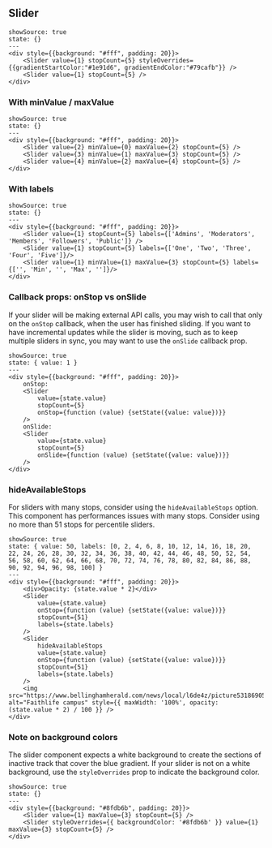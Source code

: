 ## Slider

```react
showSource: true
state: {}
---
<div style={{background: "#fff", padding: 20}}>
	<Slider value={1} stopCount={5} styleOverrides={{gradientStartColor:"#1e91d6", gradientEndColor:"#79cafb"}} />
	<Slider value={1} stopCount={5} />
</div>
```

### With minValue / maxValue

```react
showSource: true
state: {}
---
<div style={{background: "#fff", padding: 20}}>
	<Slider value={2} minValue={0} maxValue={2} stopCount={5} />
	<Slider value={3} minValue={1} maxValue={3} stopCount={5} />
	<Slider value={4} minValue={2} maxValue={4} stopCount={5} />
</div>
```

### With labels

```react
showSource: true
state: {}
---
<div style={{background: "#fff", padding: 20}}>
	<Slider value={1} stopCount={5} labels={['Admins', 'Moderators', 'Members', 'Followers', 'Public']} />
	<Slider value={1} stopCount={5} labels={['One', 'Two', 'Three', 'Four', 'Five']}/>
	<Slider value={1} minValue={1} maxValue={3} stopCount={5} labels={['', 'Min', '', 'Max', '']}/>
</div>
```

### Callback props: onStop vs onSlide

If your slider will be making external API calls, you may wish to call that only on the `onStop` callback, when the user has finished sliding.
If you want to have incremental updates while the slider is moving, such as to keep multiple sliders in sync, you may want to use the `onSlide` callback prop.

```react
showSource: true
state: { value: 1 }
---
<div style={{background: "#fff", padding: 20}}>
	onStop:
	<Slider
		value={state.value}
		stopCount={5}
		onStop={function (value) {setState({value: value})}}
	/>
	onSlide:
	<Slider
		value={state.value}
		stopCount={5}
		onSlide={function (value) {setState({value: value})}}
	/>
</div>
```

### hideAvailableStops

For sliders with many stops, consider using the `hideAvailableStops` option.
This component has performances issues with many stops. Consider using no more than 51 stops for percentile sliders.

```react
showSource: true
state: { value: 50, labels: [0, 2, 4, 6, 8, 10, 12, 14, 16, 18, 20, 22, 24, 26, 28, 30, 32, 34, 36, 38, 40, 42, 44, 46, 48, 50, 52, 54, 56, 58, 60, 62, 64, 66, 68, 70, 72, 74, 76, 78, 80, 82, 84, 86, 88, 90, 92, 94, 96, 98, 100] }
---
<div style={{background: "#fff", padding: 20}}>
	<div>Opacity: {state.value * 2}</div>
	<Slider
		value={state.value}
		onStop={function (value) {setState({value: value})}}
		stopCount={51}
		labels={state.labels}
	/>
	<Slider
		hideAvailableStops
		value={state.value}
		onStop={function (value) {setState({value: value})}}
		stopCount={51}
		labels={state.labels}
	/>
	<img src="https://www.bellinghamherald.com/news/local/l6de4z/picture53186905/alternates/LANDSCAPE_1140/Faithlife%201" alt="Faithlife campus" style={{ maxWidth: '100%', opacity: (state.value * 2) / 100 }} />
</div>
```

### Note on background colors

The slider component expects a white background to create the sections of inactive track that cover the blue gradient.
If your slider is not on a white background, use the `styleOverrides` prop to indicate the background color.

```react
showSource: true
state: {}
---
<div style={{background: "#8fdb6b", padding: 20}}>
	<Slider value={1} maxValue={3} stopCount={5} />
	<Slider styleOverrides={{ backgroundColor: '#8fdb6b' }} value={1} maxValue={3} stopCount={5} />
</div>
```

